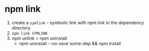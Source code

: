 # npm link
1. create a `symlink` - symbolic link with npm link in the dependency directory
2. `npm link SYMLINK`
3. npm unlink = npm uninstall
    - npm uninstall --no-save some-dep && npm install 
    